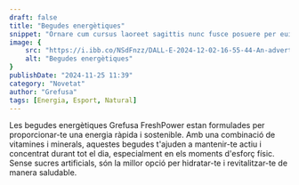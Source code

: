 ```yaml
---
draft: false
title: "Begudes energètiques"
snippet: "Ornare cum cursus laoreet sagittis nunc fusce posuere per euismod dis vehicula a, semper fames lacus maecenas dictumst pulvinar neque enim non potenti. Torquent hac sociosqu eleifend potenti."
image: {
    src: "https://i.ibb.co/NSdFnzz/DALL-E-2024-12-02-16-55-44-An-advertising-style-composition-for-a-new-healthy-and-energetic-beverage.webp)",
    alt: "Begudes energètiques"
}
publishDate: "2024-11-25 11:39"
category: "Novetat"
author: "Grefusa"
tags: [Energia, Esport, Natural]
---
```


<div
 class="mx-auto prose prose-lg mt-6 max-w-3xl prose-h3:underline prose-p:text-justify">
    
Les begudes energètiques Grefusa FreshPower estan formulades per proporcionar-te una energia ràpida i sostenible. Amb una combinació de vitamines i minerals, aquestes begudes t'ajuden a mantenir-te actiu i concentrat durant tot el dia, especialment en els moments d'esforç físic. Sense sucres artificials, són la millor opció per hidratar-te i revitalitzar-te de manera saludable.

</div>
